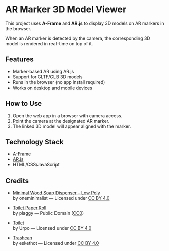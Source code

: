 # AR Marker 3D Model Viewer

This project uses **A-Frame** and **AR.js** to display 3D models on AR markers in the browser.

When an AR marker is detected by the camera, the corresponding 3D model is rendered in real-time on top of it.

## Features

- Marker-based AR using AR.js
- Support for GLTF/GLB 3D models
- Runs in the browser (no app install required)
- Works on desktop and mobile devices

## How to Use

1. Open the web app in a browser with camera access.
2. Point the camera at the designated AR marker.
3. The linked 3D model will appear aligned with the marker.

## Technology Stack

- [A-Frame](https://aframe.io/)
- [AR.js](https://ar-js-org.github.io/AR.js-Docs/)
- HTML/CSS/JavaScript

## Credits

- [Minimal Wood Soap Dispenser – Low Poly](https://sketchfab.com/3d-models/minimal-wood-soap-dispenser-low-poly-315eb88a19fa4537b3810ec71c0e86b2)  
  by oneminimalist — Licensed under [CC BY 4.0](https://creativecommons.org/licenses/by/4.0/)

- [Toilet Paper Roll](https://sketchfab.com/3d-models/cc0-toilet-paper-roll-6d5284b842434413a17133f8dfbaba1)  
  by plaggy — Public Domain ([CC0](https://creativecommons.org/publicdomain/zero/1.0/))

- [Toilet](https://sketchfab.com/3d-models/toilet-adb3b931f3ef4941830eea9705657a3d)  
  by Urpo — Licensed under [CC BY 4.0](https://creativecommons.org/licenses/by/4.0/)

- [Trashcan](https://sketchfab.com/3d-models/trashcan-e3247e0bc3d3431fafc97766a8bb399d)  
  by eskethot — Licensed under [CC BY 4.0](https://creativecommons.org/licenses/by/4.0/)
